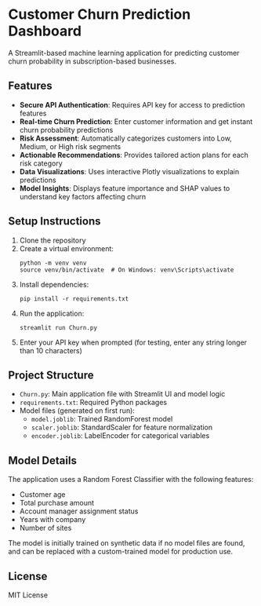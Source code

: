 # Customer Churn Prediction Dashboard

A Streamlit-based machine learning application for predicting customer churn probability in subscription-based businesses.

## Features

- **Secure API Authentication**: Requires API key for access to prediction features
- **Real-time Churn Prediction**: Enter customer information and get instant churn probability predictions
- **Risk Assessment**: Automatically categorizes customers into Low, Medium, or High risk segments
- **Actionable Recommendations**: Provides tailored action plans for each risk category
- **Data Visualizations**: Uses interactive Plotly visualizations to explain predictions
- **Model Insights**: Displays feature importance and SHAP values to understand key factors affecting churn

## Setup Instructions

1. Clone the repository
2. Create a virtual environment:
   ```
   python -m venv venv
   source venv/bin/activate  # On Windows: venv\Scripts\activate
   ```
3. Install dependencies:
   ```
   pip install -r requirements.txt
   ```
4. Run the application:
   ```
   streamlit run Churn.py
   ```
5. Enter your API key when prompted (for testing, enter any string longer than 10 characters)

## Project Structure

- `Churn.py`: Main application file with Streamlit UI and model logic
- `requirements.txt`: Required Python packages
- Model files (generated on first run):
  - `model.joblib`: Trained RandomForest model
  - `scaler.joblib`: StandardScaler for feature normalization
  - `encoder.joblib`: LabelEncoder for categorical variables

## Model Details

The application uses a Random Forest Classifier with the following features:
- Customer age
- Total purchase amount
- Account manager assignment status
- Years with company
- Number of sites

The model is initially trained on synthetic data if no model files are found, and can be replaced with a custom-trained model for production use.

## License

MIT License